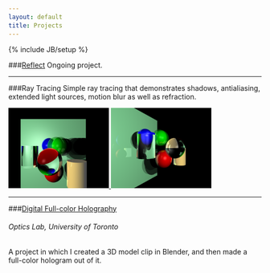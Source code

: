 ```yaml
---
layout: default
title: Projects
---
```

{% include JB/setup %}

###[Reflect]()
Ongoing project.

- - -
###Ray Tracing
Simple ray tracing that demonstrates shadows, antialiasing, extended light
sources, motion blur as well as refraction.


<a data-toggle="modal" href="#img1" >
    <img class="thumbnail" src="/assets/img/ray-tracing-1.bmp" width="200" height="160" alt="" title="thumbnail 1" />
</a>
<a data-toggle="modal" href="#img2" >
    <img class="thumbnail" src="/assets/img/ray-tracing-2.bmp" width="200" height="160" alt="" title="thumbnail 2" />
</a>

<div class="modal fade" id="img1" style="display:none;">
    <img class="thumbnail" src="/assets/img/ray-tracing-1.bmp" width="550" alt="" title="Image 1" />
</div>
<div class="modal fade" id="img2" style="display:none;">
    <img class="thumbnail" src="/assets/img/ray-tracing-2.bmp" width="550" alt="" title="Image 2" />
</div>



- - -
###[Digital Full-color Holography](https://vimeo.com/33199683)
###### Optics Lab, University of Toronto

A project in which I created a 3D model clip in Blender, and then made a
full-color hologram out of it.

